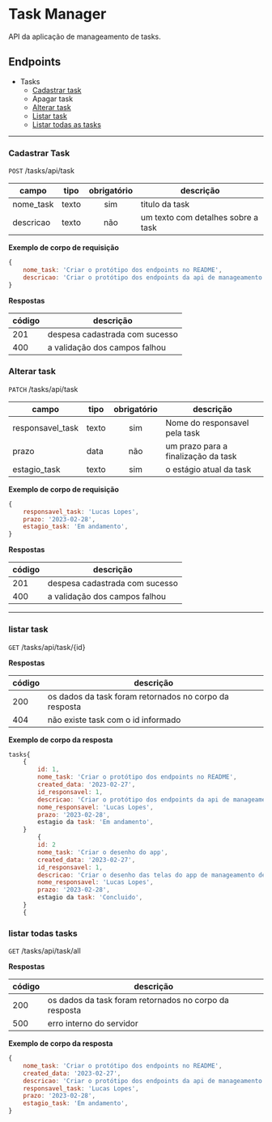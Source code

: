 # Task Manager

API da aplicação de manageamento de tasks.

## Endpoints

- Tasks
    - [Cadastrar task](#cadastrar-task)
    - Apagar task
    - [Alterar task](#alterar-task)
    - [Listar task](#listar-task)
    - [Listar todas as tasks](#listar-todas-tasks)


---

### Cadastrar Task

`POST` /tasks/api/task

| campo | tipo | obrigatório | descrição
|-------|------|:-------------:|----
| nome_task | texto | sim | titulo da task
| descricao | texto | não | um texto com detalhes sobre a task
  
  **Exemplo de corpo de requisição**

```js 
{
    nome_task: 'Criar o protótipo dos endpoints no README',
    descricao: 'Criar o protótipo dos endpoints da api de manageamento de tasks no github',
}
```

**Respostas**

| código | descrição
|-|-
|201| despesa cadastrada com sucesso
|400| a validação dos campos falhou

### Alterar task

`PATCH` /tasks/api/task

| campo | tipo | obrigatório | descrição
|-------|------|:-------------:|----
| responsavel_task | texto | sim | Nome do responsavel pela task
| prazo | data | não | um prazo para a finalização da task
| estagio_task | texto | sim | o estágio atual da task
  
  **Exemplo de corpo de requisição**

```js 
{
    responsavel_task: 'Lucas Lopes',
    prazo: '2023-02-28',
    estagio_task: 'Em andamento',
}
```

**Respostas**

| código | descrição
|-|-
|201| despesa cadastrada com sucesso
|400| a validação dos campos falhou

---

### listar task

`GET` /tasks/api/task/{id}

**Respostas**

| código | descrição
|-|-
|200| os dados da task foram retornados no corpo da resposta
|404| não existe task com o id informado

**Exemplo de corpo da resposta**
```js 
tasks{
    {   
        id: 1,
        nome_task: 'Criar o protótipo dos endpoints no README',
        created_data: '2023-02-27',
        id_responsavel: 1,
        descricao: 'Criar o protótipo dos endpoints da api de manageamento de tasks no github',
        nome_responsavel: 'Lucas Lopes',
        prazo: '2023-02-28',
        estagio da task: 'Em andamento',
    }
        {   
        id: 2
        nome_task: 'Criar o desenho do app',
        created_data: '2023-02-27',
        id_responsavel: 1,
        descricao: 'Criar o desenho das telas do app de manageamento de tasks',
        nome_responsavel: 'Lucas Lopes',
        prazo: '2023-02-28',
        estagio da task: 'Concluido',
    }
    {
```
### listar todas tasks

`GET` /tasks/api/task/all

**Respostas**

| código | descrição
|-|-
|200| os dados da task foram retornados no corpo da resposta
|500| erro interno do servidor

**Exemplo de corpo da resposta**
```js 
{
    nome_task: 'Criar o protótipo dos endpoints no README',
    created_data: '2023-02-27',
    descricao: 'Criar o protótipo dos endpoints da api de manageamento de tasks no github',
    responsavel_task: 'Lucas Lopes',
    prazo: '2023-02-28',
    estagio_task: 'Em andamento',
}
```
